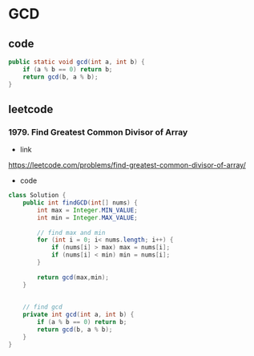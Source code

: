 # GCD
## code
```java
public static void gcd(int a, int b) {
	if (a % b == 0) return b;
	return gcd(b, a % b);
}
```

## leetcode
### 1979. Find Greatest Common Divisor of Array
- link

https://leetcode.com/problems/find-greatest-common-divisor-of-array/

- code
```java
class Solution {
    public int findGCD(int[] nums) {
        int max = Integer.MIN_VALUE;
        int min = Integer.MAX_VALUE;
        
        // find max and min
        for (int i = 0; i< nums.length; i++) {
            if (nums[i] > max) max = nums[i];
            if (nums[i] < min) min = nums[i];
        }
        
        return gcd(max,min);
    }
    
    
    // find gcd
    private int gcd(int a, int b) {
        if (a % b == 0) return b;
        return gcd(b, a % b);
    }
}
```


